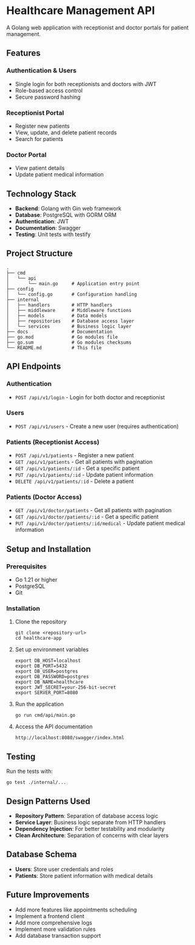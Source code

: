 # Healthcare Management API

A Golang web application with receptionist and doctor portals for patient management.

## Features

### Authentication & Users
- Single login for both receptionists and doctors with JWT
- Role-based access control
- Secure password hashing

### Receptionist Portal
- Register new patients
- View, update, and delete patient records
- Search for patients

### Doctor Portal
- View patient details
- Update patient medical information

## Technology Stack

- **Backend**: Golang with Gin web framework
- **Database**: PostgreSQL with GORM ORM
- **Authentication**: JWT
- **Documentation**: Swagger
- **Testing**: Unit tests with testify

## Project Structure

```
.
├── cmd
│   └── api
│       └── main.go     # Application entry point
├── config
│   └── config.go       # Configuration handling
├── internal
│   ├── handlers        # HTTP handlers
│   ├── middleware      # Middleware functions
│   ├── models          # Data models
│   ├── repositories    # Database access layer
│   └── services        # Business logic layer
├── docs                # Documentation
├── go.mod              # Go modules file
├── go.sum              # Go modules checksums
└── README.md           # This file
```

## API Endpoints

### Authentication
- `POST /api/v1/login` - Login for both doctor and receptionist

### Users
- `POST /api/v1/users` - Create a new user (requires authentication)

### Patients (Receptionist Access)
- `POST /api/v1/patients` - Register a new patient
- `GET /api/v1/patients` - Get all patients with pagination
- `GET /api/v1/patients/:id` - Get a specific patient
- `PUT /api/v1/patients/:id` - Update patient information
- `DELETE /api/v1/patients/:id` - Delete a patient

### Patients (Doctor Access)
- `GET /api/v1/doctor/patients` - Get all patients with pagination
- `GET /api/v1/doctor/patients/:id` - Get a specific patient
- `PUT /api/v1/doctor/patients/:id/medical` - Update patient medical information

## Setup and Installation

### Prerequisites
- Go 1.21 or higher
- PostgreSQL
- Git

### Installation

1. Clone the repository
   ```
   git clone <repository-url>
   cd healthcare-app
   ```

2. Set up environment variables
   ```
   export DB_HOST=localhost
   export DB_PORT=5432
   export DB_USER=postgres
   export DB_PASSWORD=postgres
   export DB_NAME=healthcare
   export JWT_SECRET=your-256-bit-secret
   export SERVER_PORT=8080
   ```

3. Run the application
   ```
   go run cmd/api/main.go
   ```

4. Access the API documentation
   ```
   http://localhost:8080/swagger/index.html
   ```

## Testing

Run the tests with:
```
go test ./internal/...
```

## Design Patterns Used

- **Repository Pattern**: Separation of database access logic
- **Service Layer**: Business logic separate from HTTP handlers
- **Dependency Injection**: For better testability and modularity
- **Clean Architecture**: Separation of concerns with clear layers

## Database Schema

- **Users**: Store user credentials and roles
- **Patients**: Store patient information with medical details

## Future Improvements

- Add more features like appointments scheduling
- Implement a frontend client
- Add more comprehensive logs
- Implement more validation rules
- Add database transaction support 